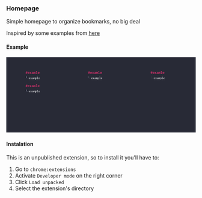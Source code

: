 ### Homepage

Simple homepage to organize bookmarks, no big deal

Inspired by some examples from [here](https://www.reddit.com/r/startpages/)

#### Example

![live](assets/live.png)

#### Instalation

This is an unpublished extension, so to install it you'll have to:

1. Go to `chrome:extensions`
1. Activate `Developer mode` on the right corner
1. Click `Load unpacked`
1. Select the extension's directory
